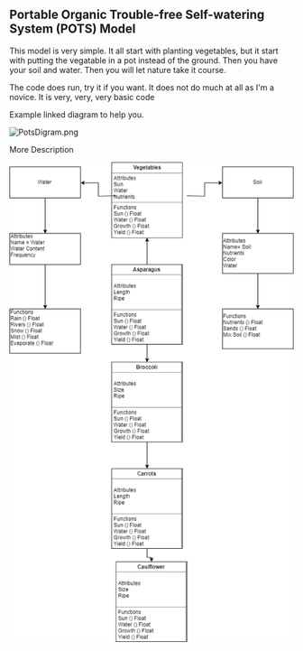 ## **P**ortable **O**rganic **T**rouble-free **S**elf-watering System (**POTS**) Model

This model is very simple. It all start with planting vegetables, but it start with putting the vegatable in a pot instead of the ground. Then you have your soil and water. Then you will let nature take it course.

The code does run, try it if you want. It does not do much at all as I'm a novice. It is very, very, very basic code


Example linked diagram to help you.

![**PotsDigram.png**](../../images/PotsDigram.png)

More Description

![**PotsCodes.png**](../../images/PotsCodes.png)
